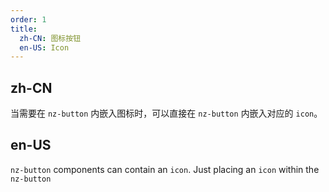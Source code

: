```yaml
---
order: 1
title:
  zh-CN: 图标按钮
  en-US: Icon
---
```


## zh-CN

当需要在 `nz-button` 内嵌入图标时，可以直接在 `nz-button` 内嵌入对应的 `icon`。

## en-US

`nz-button` components can contain an `icon`. Just placing an `icon` within the `nz-button`
